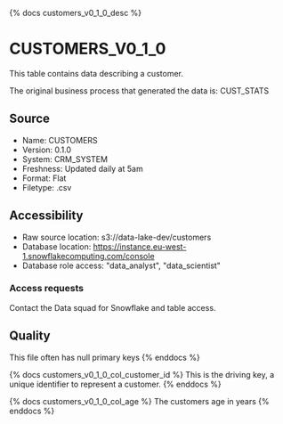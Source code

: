 {% docs customers_v0_1_0_desc %}

# CUSTOMERS_V0_1_0
This table contains data describing a customer.

The original business process that generated the data is: CUST_STATS

## Source
- Name: CUSTOMERS
- Version: 0.1.0
- System: CRM_SYSTEM
- Freshness: Updated daily at 5am
- Format: Flat
- Filetype: .csv

## Accessibility
- Raw source location: s3://data-lake-dev/customers
- Database location: https://instance.eu-west-1.snowflakecomputing.com/console
- Database role access: "data_analyst", "data_scientist"

### Access requests
Contact the Data squad for Snowflake and table access.

## Quality
This file often has null primary keys
{% enddocs %}

{% docs customers_v0_1_0_col_customer_id %}
This is the driving key, a unique identifier to represent a customer.
{% enddocs %}

{% docs customers_v0_1_0_col_age %}
The customers age in years
{% enddocs %}
